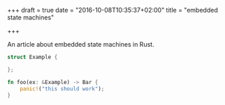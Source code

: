 +++
draft = true
date = "2016-10-08T10:35:37+02:00"
title = "embedded state machines"

+++

An article about embedded state machines in Rust.

```rust
struct Example {

};

fn foo(ex: &Example) -> Bar {
    panic!("this should work");
}

```
